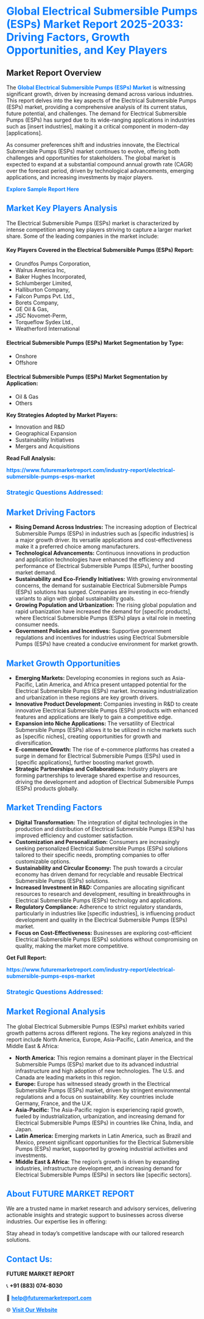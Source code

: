 <h1 style="color: #007BFF;">Global Electrical Submersible Pumps (ESPs) Market Report 2025-2033: Driving Factors, Growth Opportunities, and Key Players</h1>

<section id="overview">
<h2>Market Report Overview</h2>
<p>The <a href="https://www.futuremarketreport.com/industry-report/electrical-submersible-pumps-esps-market" style="color: #007BFF; text-decoration: none;"><strong>Global Electrical Submersible Pumps (ESPs) Market</strong></a> is witnessing significant growth, driven by increasing demand across various industries. This report delves into the key aspects of the Electrical Submersible Pumps (ESPs) market, providing a comprehensive analysis of its current status, future potential, and challenges. The demand for Electrical Submersible Pumps (ESPs) has surged due to its wide-ranging applications in industries such as [insert industries], making it a critical component in modern-day [applications].</p>
<p>As consumer preferences shift and industries innovate, the Electrical Submersible Pumps (ESPs) market continues to evolve, offering both challenges and opportunities for stakeholders. The global market is expected to expand at a substantial compound annual growth rate (CAGR) over the forecast period, driven by technological advancements, emerging applications, and increasing investments by major players.</p>
</section>

<section id="overview">
<p><a href="https://www.futuremarketreport.com/request-sample/reportId=44224" style="color: #007BFF; text-decoration: none;"><strong>Explore Sample Report Here</strong></a></p>
</section>

<section id="key-players">
<h2 style="color: #007BFF;">Market Key Players Analysis</h2>
<p>The Electrical Submersible Pumps (ESPs) market is characterized by intense competition among key players striving to capture a larger market share. Some of the leading companies in the market include:</p>
<h4>Key Players Covered in the Electrical Submersible Pumps (ESPs) Report:</h4>
<ul><li>Grundfos Pumps Corporation,</li><li>Walrus America Inc,</li><li>Baker Hughes Incorporated,</li><li>Schlumberger Limited,</li><li>Halliburton Company,</li><li>Falcon Pumps Pvt. Ltd.,</li><li>Borets Company,</li><li>GE Oil &amp; Gas,</li><li>JSC Novomet-Perm,</li><li>Torqueflow Sydex Ltd.,</li><li>Weatherford International</li></ul>
<h4>Electrical Submersible Pumps (ESPs) Market Segmentation by Type:</h4>
<ul><li>Onshore</li><li>Offshore</li></ul>

<h4>Electrical Submersible Pumps (ESPs) Market Segmentation by Application:</h4>
<ul><li>Oil &amp; Gas</li><li>Others</li></ul>
<p><strong>Key Strategies Adopted by Market Players:</strong></p>
<ul>
<li>Innovation and R&D</li>
<li>Geographical Expansion</li>
<li>Sustainability Initiatives</li>
<li>Mergers and Acquisitions</li>
</ul>
</section>

<section>
<p><strong>Read Full Analysis: </strong></p><a href="https://www.futuremarketreport.com/industry-report/electrical-submersible-pumps-esps-market" style="color: #007BFF; text-decoration: none;"><strong>https://www.futuremarketreport.com/industry-report/electrical-submersible-pumps-esps-market</strong></a>
<h3 style="color: #007BFF;">Strategic Questions Addressed:</h3>
</section>

<section id="driving-factors">
<h2 style="color: #007BFF;">Market Driving Factors</h2>
<ul>
<li><strong>Rising Demand Across Industries:</strong> The increasing adoption of Electrical Submersible Pumps (ESPs) in industries such as [specific industries] is a major growth driver. Its versatile applications and cost-effectiveness make it a preferred choice among manufacturers.</li>
<li><strong>Technological Advancements:</strong> Continuous innovations in production and application technologies have enhanced the efficiency and performance of Electrical Submersible Pumps (ESPs), further boosting market demand.</li>
<li><strong>Sustainability and Eco-Friendly Initiatives:</strong> With growing environmental concerns, the demand for sustainable Electrical Submersible Pumps (ESPs) solutions has surged. Companies are investing in eco-friendly variants to align with global sustainability goals.</li>
<li><strong>Growing Population and Urbanization:</strong> The rising global population and rapid urbanization have increased the demand for [specific products], where Electrical Submersible Pumps (ESPs) plays a vital role in meeting consumer needs.</li>
<li><strong>Government Policies and Incentives:</strong> Supportive government regulations and incentives for industries using Electrical Submersible Pumps (ESPs) have created a conducive environment for market growth.</li>
</ul>
</section>

<section id="growth-opportunities">
<h2 style="color: #007BFF;">Market Growth Opportunities</h2>
<ul>
<li><strong>Emerging Markets:</strong> Developing economies in regions such as Asia-Pacific, Latin America, and Africa present untapped potential for the Electrical Submersible Pumps (ESPs) market. Increasing industrialization and urbanization in these regions are key growth drivers.</li>
<li><strong>Innovative Product Development:</strong> Companies investing in R&D to create innovative Electrical Submersible Pumps (ESPs) products with enhanced features and applications are likely to gain a competitive edge.</li>
<li><strong>Expansion into Niche Applications:</strong> The versatility of Electrical Submersible Pumps (ESPs) allows it to be utilized in niche markets such as [specific niches], creating opportunities for growth and diversification.</li>
<li><strong>E-commerce Growth:</strong> The rise of e-commerce platforms has created a surge in demand for Electrical Submersible Pumps (ESPs) used in [specific applications], further boosting market growth.</li>
<li><strong>Strategic Partnerships and Collaborations:</strong> Industry players are forming partnerships to leverage shared expertise and resources, driving the development and adoption of Electrical Submersible Pumps (ESPs) products globally.</li>
</ul>
</section>

<section id="trending-factors">
<h2 style="color: #007BFF;">Market Trending Factors</h2>
<ul>
<li><strong>Digital Transformation:</strong> The integration of digital technologies in the production and distribution of Electrical Submersible Pumps (ESPs) has improved efficiency and customer satisfaction.</li>
<li><strong>Customization and Personalization:</strong> Consumers are increasingly seeking personalized Electrical Submersible Pumps (ESPs) solutions tailored to their specific needs, prompting companies to offer customizable options.</li>
<li><strong>Sustainability and Circular Economy:</strong> The push towards a circular economy has driven demand for recyclable and reusable Electrical Submersible Pumps (ESPs) solutions.</li>
<li><strong>Increased Investment in R&D:</strong> Companies are allocating significant resources to research and development, resulting in breakthroughs in Electrical Submersible Pumps (ESPs) technology and applications.</li>
<li><strong>Regulatory Compliance:</strong> Adherence to strict regulatory standards, particularly in industries like [specific industries], is influencing product development and quality in the Electrical Submersible Pumps (ESPs) market.</li>
<li><strong>Focus on Cost-Effectiveness:</strong> Businesses are exploring cost-efficient Electrical Submersible Pumps (ESPs) solutions without compromising on quality, making the market more competitive.</li>
</ul>
</section>

<section>
<p><strong>Get Full Report: </strong></p><a href="https://www.futuremarketreport.com/industry-report/electrical-submersible-pumps-esps-market" style="color: #007BFF; text-decoration: none;"><strong>https://www.futuremarketreport.com/industry-report/electrical-submersible-pumps-esps-market</strong></a>
<h3 style="color: #007BFF;">Strategic Questions Addressed:</h3>
</section>


<section id="regional-analysis">
<h2 style="color: #007BFF;">Market Regional Analysis</h2>
<p>The global Electrical Submersible Pumps (ESPs) market exhibits varied growth patterns across different regions. The key regions analyzed in this report include North America, Europe, Asia-Pacific, Latin America, and the Middle East & Africa:</p>
<ul>
<li><strong>North America:</strong> This region remains a dominant player in the Electrical Submersible Pumps (ESPs) market due to its advanced industrial infrastructure and high adoption of new technologies. The U.S. and Canada are leading markets in this region.</li>
<li><strong>Europe:</strong> Europe has witnessed steady growth in the Electrical Submersible Pumps (ESPs) market, driven by stringent environmental regulations and a focus on sustainability. Key countries include Germany, France, and the U.K.</li>
<li><strong>Asia-Pacific:</strong> The Asia-Pacific region is experiencing rapid growth, fueled by industrialization, urbanization, and increasing demand for Electrical Submersible Pumps (ESPs) in countries like China, India, and Japan.</li>
<li><strong>Latin America:</strong> Emerging markets in Latin America, such as Brazil and Mexico, present significant opportunities for the Electrical Submersible Pumps (ESPs) market, supported by growing industrial activities and investments.</li>
<li><strong>Middle East & Africa:</strong> The region’s growth is driven by expanding industries, infrastructure development, and increasing demand for Electrical Submersible Pumps (ESPs) in sectors like [specific sectors].</li>
</ul>
</section>

<footer>
<h2 style="color: #007BFF;">About FUTURE MARKET REPORT</h2>
<p>We are a trusted name in market research and advisory services, delivering actionable insights and strategic support to businesses across diverse industries. Our expertise lies in offering:</p>

<p>Stay ahead in today’s competitive landscape with our tailored research solutions.</p>

<h2 style="color: #007BFF;">Contact Us:</h2>
<p><strong>FUTURE MARKET REPORT</strong></p>
<p>📞 <strong>+91 (883) 074-8030</strong></p>
<p>📧 <strong><a href="mailto:help@futuremarketreport.com" style="color: #007BFF;">help@futuremarketreport.com</a></strong></p>
<p>🌐 <strong><a href="https://www.futuremarketreport.com/" style="color: #007BFF;">Visit Our Website</a></strong></p>
</footer>